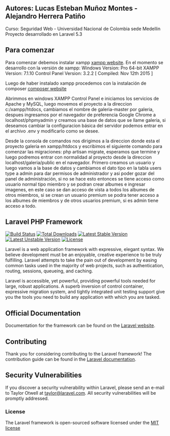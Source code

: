 ## Autores: Lucas Esteban Muñoz Montes - Alejandro Herrera Patiño  

Curso: Seguridad Web - Universidad Nacional de Colombia sede Medellin
Proyecto desarrollado en Laravel 5.3

## Para comenzar

Para comenzar debemos instalar xampp [xampp website](https://www.apachefriends.org/es/index.html).
En el momento se desarrollo con la versión de xampp:
Windows Version:  Pro  64-bit
XAMPP Version: 7.1.10
Control Panel Version: 3.2.2  [ Compiled: Nov 12th 2015 ]

Luego de haber instalado xampp procedemos con la instalación de composer [composer website](https://getcomposer.org/download/)

Abrimmos en windows XAMPP Control Panel e iniciamos los servicios de Apache y MySQL, luego movemos el proyecto a la direccion c:/xampp/htdocs, cambiamos el nombre de galeria-master por galeria, despues ingresamos por el navegador de preferencia Google Chrome a localhost/phpmyadmin y creamos una base de datos que se llame galeria, si deseamos cambiar la configuracion básica del servidor podemos entrar en el archivo .env y modificarlo como se desee.

Desde la consola de comandos nos dirigimos a la direccion donde esta el proyecto galeria en xampp/htdocs y escribimos el siguiente comando para comenzar las migraciones: php artisan migrate, esperamos que termine y luego podremos entrar con normalidad al proyecto desde la direccion localhost/galeria/public en el navegador.
Primero creamos un usuario y luego vamos a la base de datos y cambiamos el dato tipo en la tabla users type a admin para dar permisos de administrador y asi poder gozar del panel de administración, si no se hace esto entonces se tiene acceso como usuario normal tipo miembro y se podran crear albumes e ingresar imagenes, en este caso se dan acceso de vista a todos los albumes de otros miembros, si se crean un usuario premium se podra tener acceso a los albumes de miembros y de otros usuarios premium, si es admin tiene acceso a todo.

## Laravel PHP Framework

[![Build Status](https://travis-ci.org/laravel/framework.svg)](https://travis-ci.org/laravel/framework)
[![Total Downloads](https://poser.pugx.org/laravel/framework/d/total.svg)](https://packagist.org/packages/laravel/framework)
[![Latest Stable Version](https://poser.pugx.org/laravel/framework/v/stable.svg)](https://packagist.org/packages/laravel/framework)
[![Latest Unstable Version](https://poser.pugx.org/laravel/framework/v/unstable.svg)](https://packagist.org/packages/laravel/framework)
[![License](https://poser.pugx.org/laravel/framework/license.svg)](https://packagist.org/packages/laravel/framework)

Laravel is a web application framework with expressive, elegant syntax. We believe development must be an enjoyable, creative experience to be truly fulfilling. Laravel attempts to take the pain out of development by easing common tasks used in the majority of web projects, such as authentication, routing, sessions, queueing, and caching.

Laravel is accessible, yet powerful, providing powerful tools needed for large, robust applications. A superb inversion of control container, expressive migration system, and tightly integrated unit testing support give you the tools you need to build any application with which you are tasked.

## Official Documentation

Documentation for the framework can be found on the [Laravel website](http://laravel.com/docs).

## Contributing

Thank you for considering contributing to the Laravel framework! The contribution guide can be found in the [Laravel documentation](http://laravel.com/docs/contributions).

## Security Vulnerabilities

If you discover a security vulnerability within Laravel, please send an e-mail to Taylor Otwell at taylor@laravel.com. All security vulnerabilities will be promptly addressed.

### License

The Laravel framework is open-sourced software licensed under the [MIT license](http://opensource.org/licenses/MIT)

